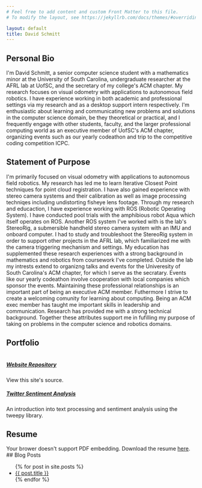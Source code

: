 ```yaml
---
# Feel free to add content and custom Front Matter to this file.
# To modify the layout, see https://jekyllrb.com/docs/themes/#overriding-theme-defaults

layout: default
title: David Schmitt
---
```

## Personal Bio

I'm David Schmitt, a senior computer science student with a mathematics minor at the University of South Carolina, undergraduate researcher at the AFRL lab at UofSC, and the secretary of my college's ACM chapter. My research focuses on visual odometry with applications to autonomous field robotics. I have experience working in both academic and professional settings via my research and as a desktop support intern respectively. I'm enthusiastic about learning and communicating new problems and solutions in the computer science domain, be they theoretical or practical, and I frequently engage with other students, faculty, and the larger professional computing world as an executive member of UofSC's ACM chapter, organizing events such as our yearly codeathon and trip to the competitive coding competition ICPC.

## Statement of Purpose

I'm primarily focused on visual odometry with applications to autonomous field robotics. My research has led me to learn Iterative Closest Point techniques for point cloud registration. I have also gained experience with stereo camera systems and their calibration as well as image processing techniqes including undistorting fisheye lens footage. Through my research and educaction, I have experience working with ROS (Robotic Operating System). I have conducted pool trials with the amphibious robot Aqua which itself operates on ROS. Another ROS system I've worked with is the lab's StereoRig, a submersible handheld stereo camera system with an IMU and onboard computer. I had to study and troubleshoot the StereoRig system in order to support other projects in the AFRL lab, which familiarized me with the camera triggering mechanism and settings. My education has supplemented these research experiences with a strong background in mathematics and robotics from coursework I've completed. Outside the lab my intrests extend to organizng talks and events for the Univeresity of South Carolina's ACM chapter, for which I serve as the secratary. Events like our yearly codeathon involve cooperation with local companies which sponsor the events. Maintaining these professional relationships is an important part of being an executive ACM member. Futhermore I strive to create a welcoming comunity for learning about computing. Being an ACM exec member has taught me important skills in leadership and communication. Research has provided me with a strong technical background. Together these attributes support  me in fufilling my purpose of taking on problems in the computer science and robotics domains. 

## Portfolio
<div class="container">
  <div class="row">
    <div class="one-half column">
      <h5><a href="https://github.com/schmitd/schmitd.github.io">Website Repository</a></h5>
      View this site's source.
    </div>
    <div class="one-half column">
      <h5><a href="https://github.com/schmitd/Twitter-Substitutions-Sentiment-Analysis">Twitter Sentiment Analysis</a></h5>
      An introduction into text processing and sentiment analysis using the tweepy library.
    </div>
  </div>
</div>

## Resume
<object data="/assets/Resume_David_Schmitt.pdf" type="application/pdf" width="100%" height="600px">
  Your brower doesn't support PDF embedding. Download the resume <a href="/assets/Resume_David_Schmitt.pdf">here</a>.
</object>
<br>
## Blog Posts
<ul>
  {% for post in site.posts %}
    <li>
      <a href="{{ post.url }}">{{ post.title }}</a>
    </li>
  {% endfor %}
</ul>
